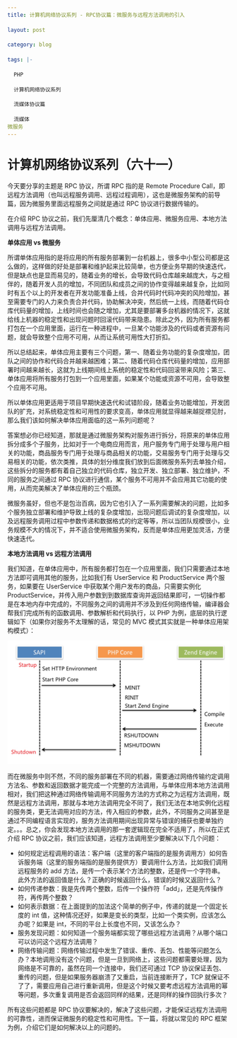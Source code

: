 ```yaml
---
title: 计算机网络协议系列 - RPC协议篇：微服务与远程方法调用的引入

layout: post

category: blog

tags: |-

  PHP

  计算机网络协议系列
  
  流媒体协议篇

  流媒体
微服务
---
```




# 计算机网络协议系列（六十一）



今天要分享的主题是 RPC 协议，所谓 RPC 指的是 Remote Procedure Call，即远程方法调用（也叫远程服务调用、远程过程调用），这也是微服务架构的前导篇，因为微服务里面远程服务之间就是通过 RPC 协议进行数据传输的。

在介绍 RPC 协议之前，我们先厘清几个概念：单体应用、微服务应用、本地方法调用与远程方法调用。

**单体应用 vs 微服务**

所谓单体应用指的是将应用的所有服务部署到一台机器上，很多中小型公司都是这么做的，这样做的好处是部署和维护起来比较简单，也方便业务早期的快速迭代，但是缺点也是显而易见的，随着业务的增长，会导致代码仓库越来越庞大，与之相伴的，随着开发人员的增加，不同团队和成员之间的协作变得越来越复杂，比如同时有五个以上的开发者在开发功能准备上线，合并代码时代码冲突的风险增加，甚至需要专门的人力来负责合并代码，协助解决冲突，然后统一上线，而随着代码仓库代码量的增加，上线时间也会随之增加，尤其是要部署多台机器的情况下，这就给线上机器的稳定性和出现问题时回滚代码带来隐患。除此之外，因为所有服务都打包在一个应用里面，运行在一种进程中，一旦某个功能涉及的代码或者资源有问题，就会导致整个应用不可用，从而让系统可用性大打折扣。

所以总结起来，单体应用主要有三个问题，第一、随着业务功能的复杂度增加，团队之间的协作和代码合并越来越困难；第二、随着代码仓库代码量的增加，应用部署时间越来越长，这就为上线期间线上系统的稳定性和代码回滚带来风险；第三、单体应用将所有服务打包到一个应用里面，如果某个功能或资源不可用，会导致整个应用不可用。

所以单体应用更适用于项目早期快速迭代和试错阶段，随着业务功能增加，开发团队的扩充，对系统稳定性和可用性的要求变高，单体应用就显得越来越捉襟见肘，那么我们该如何解决单体应用面临的这一系列问题呢？

答案想必你已经知道，那就是通过微服务架构对服务进行拆分，将原来的单体应用拆分成多个子服务，比如对于一个电商应用而言，用户服务专门用于处理与用户相关的功能，商品服务专门用于处理与商品相关的功能，交易服务专门用于处理与交易相关的功能，依次类推，具体的划分维度我们放到后面微服务系列去单独介绍，这些拆分的服务都有着自己独立的代码仓库，独立开发、独立部署、独立维护，不同的服务之间通过 RPC 协议进行通信，某个服务不可用并不会应用其它功能的使用，从而完美解决了单体应用的三个瓶颈。

微服务虽好，但也不是包治百病，因为它也引入了一系列需要解决的问题，比如多个服务独立部署和维护导致上线的复杂度增加，出现问题后调试的复杂度增加，以及远程服务调用过程中参数传递和数据格式的约定等等，所以当团队规模很小，业务规模不大的情况下，并不适合使用微服务架构，反而是单体应用更加灵活，方便快速迭代。

**本地方法调用 vs 远程方法调用**

我们知道，在单体应用中，所有服务都打包在一个应用里面，我们只需要通过本地方法即可调用其他的服务，比如我们有 UserService 和 ProductService 两个服务，如果要在 UserService 中获取某个用户发布的商品，只需要实例化 ProductService，并传入用户参数到到数据库查询并返回结果即可，一切操作都是在本地内存中完成的，不同服务之间的调用并不涉及到任何网络传输，编译器会帮我们完成所有的函数调用、参数解析和代码执行，以 PHP 为例，底层的执行逻辑如下（如果你对服务不太理解的话，常见的 MVC 模式其实就是一种单体应用架构模式）：

![img](/assets/post/6f3656cce7a830166a57117ae950f1d8d77a4cc9bb78e3c509150055e4061fdd.png)

而在微服务中则不然，不同的服务部署在不同的机器，需要通过网络传输约定调用方法名、参数和返回数据才能完成一个完整的方法调用，与单体应用本地方法调用相对，我们把这种通过网络传输调用不同服务方法的方式称之为远程方法调用，既然是远程方法调用，那就与本地方法调用完全不同了，我们无法在本地实例化远程的服务类，更无法调用对应的方法，传入相应的参数，此外，不同服务之间甚至是通过不同编程语言实现的，服务方法调用期间出现异常与错误的捕获也要单独约定。。。总之，你会发现本地方法调用的那一套逻辑现在完全不适用了，所以在正式介绍 RPC 协议之前，我们应该知道，远程方法调用至少要解决以下几个问题：

- 如何规定远程调用的语法：客户端（这里的客户端指的是服务调用方）如何告诉服务端（这里的服务端指的是服务提供方）要调用什么方法，比如我们调用远程服务的 add 方法，是传一个表示某个方法的整数，还是传一个字符串。此外方法的返回值是什么？正确的时候返回什么，错误的时候又返回什么？
- 如何传递参数：我是先传两个整数，后传一个操作符「add」，还是先传操作符，再传两个整数？
- 如何表示数据：在上面提到的加法这个简单的例子中，传递的就是一个固定长度的 int 值，这种情况还好，如果是变长的类型，比如一个类实例，应该怎么办呢？如果是 int，不同的平台上长度也不同，又该怎么办？
- 服务发现问题：如何知道一个服务端都实现了哪些远程方法调用？从哪个端口可以访问这个远程方法调用？
- 网络传输问题：网络传输过程中发生了错误、重传、丢包、性能等问题怎么办？本地调用没有这个问题，但是一旦到网络上，这些问题都需要处理，因为网络是不可靠的，虽然在同一个连接中，我们还可通过 TCP 协议保证丢包、重传的问题，但是如果服务器崩溃了又重启，当前连接断开了，TCP 就保证不了了，需要应用自己进行重新调用，但是这个时候又要考虑远程方法调用的幂等问题，多次重复调用是否会返回同样的结果，还是同样的操作回执行多次？

所有这些问题都是 RPC 协议要解决的，解决了这些问题，才能保证远程方法调用的可靠性，进而保证微服务的稳定性和可用性。下一篇，将就以常见的 RPC 框架为例，介绍它们是如何解决以上的问题的。